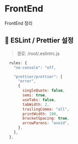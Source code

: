 # FrontEnd
FrontEnd 정리

## 🐫 ESLint / Prettier 설정

>경로: /root/.eslintrc.js

```javascript
  rules: {
    "no-console": "off,

    "prettier/prettier": [
      "error",
      {
        singleQuote: false,
        semi: true,
        useTabs: false,
        tabWidth: 2,
        trailingComma: "all",
        printWidth: 100,
        bracketSpacing: true,
        arrowParens: "avoid",
      },
    ],
  },
```
